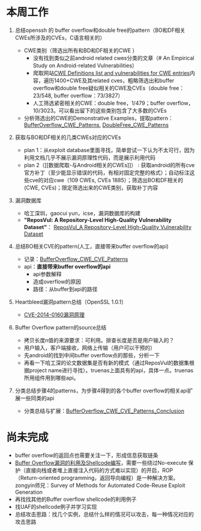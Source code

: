 # 本周工作
1. 总结openssh 的 buffer overflow和double free的pattern（BO和DF相关CWEs所涉及的CVEs，C语言相关的）
	* CWE类别（筛选出所有和BD和DF相关的CWE ）
		* 没有找到类似之前android related cwes分类的文章（# An Empirical Study on Android-related Vulnerabilities）
		* 爬取网站[CWE Definitions list and vulnerabilities for CWE entries](https://www.cvedetails.com/cwe-definitions/)内容，遍历1400+CWE及其related cves，粗略筛选出和buffer overflow和double free疑似相关的CWE及CVEs（double free：23/548, buffer overflow：73/3827）
		* 人工筛选紧密相关的CWE：double free，1/479；buffer overflow，10/3023。可以看出留下的这些类别包含了大多数的CVEs
	* 分析筛选出的CWE的Demonstrative Examples，提取pattern：[BufferOverflow_CWE_Patterns](../BufferOverflow/BufferOverflow_CWE_Patterns.md), [DoubleFree_CWE_Patterns](../DoubleFree/DoubleFree_CWE_Patterns.md)
2. 获取与BO和DF相关的几类CWEs对应的CVEs
	* plan 1：从exploit database里面寻找，简单尝试一下认为不太可行，因为利用文档几乎不展示漏洞原理性代码，而是展示利用代码
	* plan 2（[[数据爬取-与Android相关的CWEs]]） : 获取android的所有cve官方补丁（至少能显示错误的代码，有相对固定完整的格式）；自动标注这些cve的对应cwe（109 CWEs, CVEs 1885）；筛选出BO和DF相关的(CWE, CVEs)；限定筛选出来的CWE类别，获取补丁内容
3. 漏洞数据库
	 * 哈工深圳，gaocui yun，icse，漏洞数据库的构建
	 * **"ReposVul: A Repository-Level High-Quality Vulnerability Dataset"**： [ReposVul_A Repository-Level High-Quality Vulnerability Dataset](../Android相关的CWEs/论文阅读/ReposVul_A%20Repository-Level%20High-Quality%20Vulnerability%20Dataset.md)
4. 总结BO相关CVE的pattern(人工，直接带来buffer overflow的api)
	* 记录：[BufferOverflow_CWE_CVE_Patterns](../BufferOverflow/BufferOverflow_CWE_CVE_Patterns.md)
	* api：**直接带来buffer overflow的api**
		* api参数解释
		* 造成overflow的原因
		* 路径：从buffer到api的路径
5. Heartbleed漏洞pattern总结（OpenSSL 1.0.1）
	* [CVE-2014-0160漏洞原理](../BufferOverflow/CVE-2014-0160/CVE-2014-0160漏洞原理.md)
6. Buffer Overflow pattern的source总结
	* 拷贝长度n值的来源要求：可利用。排查长度是否是用户输入的？
	* 用户输入，客户端接收，网络上传输（用户可以干预的）
	* 先android的找到中间buffer overflow点的那些，分析一下
	* 再看一下哈工深的论文数据集是否有新的模式（通过ReposVul的数据集根据project name进行寻找）。truenas上面具有的api，具体一点。truenas所用组件用到哪些api。

7. 分类总结步骤4的patterns，为步骤4得到的各个buffer overflow的相关api扩展一些同类的api
	* 分类总结与扩展：[BufferOverflow_CWE_CVE_Patterns_Conclusion](../BufferOverflow/BufferOverflow_CWE_CVE_Patterns_Conclusion.md)



# 尚未完成
* buffer overflow的返回点也需要关注一下，形成信息获取链条
* [Buffer Overflow漏洞的利用及Shellcode编写](Shellcode/Buffer%20Overflow漏洞的利用及Shellcode编写)，需要一些绕过No-execute 保护（直接向栈或者堆上直接注入代码的方式难以实现）的开启，ROP（Return-oriented programming，返回导向编程）是一种解决方案。zongyin师兄：Survey of Methods for Automated Code-Reuse Exploit Generation
* 再找找其他的Buffer overflow shellcode的利用例子
* 找UAF的shellcode例子并学习实现
* 总结攻击思路：找几个实例，总结什么样的情况可以攻击，每一种情况对应的攻击思路
